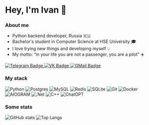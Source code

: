 <!--
**everysoftware/everysoftware** is a ✨ _special_ ✨ repository because its `README.md` (this file) appears on your GitHub profile.

Here are some ideas to get you started:

- 🔭 I’m currently working on ...
- 🌱 I’m currently learning ...
- 👯 I’m looking to collaborate on ...
- 🤔 I’m looking for help with ...
- 💬 Ask me about ...
- 📫 How to reach me: ...
- 😄 Pronouns: ...
- ⚡ Fun fact: ...
-->


<h1 align="">Hey, I'm Ivan 👋</h1>


<h3 align="">About me</h3>

- Python backend developer, Russia 🇷🇺
- Bachelor's student in Computer Science at HSE University 🎓
- I love trying new things and developing myself 💡
- My motto: “in your life you are not a passenger, you are a pilot” ✈️  
<div id="header" align=""> 
  <a href="https://ivanstasevich.t.me/">
    <img src="https://img.shields.io/badge/Telegram-2CA5E0?style=for-the-badge&logo=telegram&logoColor=white" alt="Telegram Badge"/>
  </a>
  <a href="https://vk.com/vvv.stasevich">
    <img src="https://img.shields.io/badge/-vk-blue?style=for-the-badge&logo=vk&logoColor=white" alt="VK Badge"/>
  </a>
  <a href="mailto:pravitel2015ify@gmail.com">
    <img src="https://img.shields.io/badge/-gmail-red?style=for-the-badge&logo=gmail&logoColor=white" alt="GMail Badge"/>
  </a>
</div>   


### My stack

![Python](https://img.shields.io/badge/python-3670A0?style=for-the-badge&logo=python&logoColor=ffdd54)
![Postgres](https://img.shields.io/badge/postgres-%23316192.svg?style=for-the-badge&logo=postgresql&logoColor=white)
![MySQL](https://img.shields.io/badge/mysql-%2300f.svg?style=for-the-badge&logo=mysql&logoColor=white)
![Redis](https://img.shields.io/badge/redis-%23DD0031.svg?style=for-the-badge&logo=redis&logoColor=white)
![SQLite](https://img.shields.io/badge/sqlite-%2307405e.svg?style=for-the-badge&logo=sqlite&logoColor=white)
![Git](https://img.shields.io/badge/git-%23F05033.svg?style=for-the-badge&logo=git&logoColor=white)
![Docker](https://img.shields.io/badge/docker-%230db7ed.svg?style=for-the-badge&logo=docker&logoColor=white)
![AIOGRAM](https://img.shields.io/badge/aiogram-2CA5E0?style=for-the-badge&logo=telegram&logoColor=white)
![.Net](https://img.shields.io/badge/.NET-5C2D91?style=for-the-badge&logo=.net&logoColor=white)
![C++](https://img.shields.io/badge/c++-%2300599C.svg?style=for-the-badge&logo=c%2B%2B&logoColor=white)
![ChatGPT](https://img.shields.io/badge/chatGPT-74aa9c?style=for-the-badge&logo=openai&logoColor=white)

### Some stats

![GitHub stats](https://github-readme-stats.vercel.app/api?username=everysoftware&theme=transparent)
![Top Langs](https://github-readme-stats.vercel.app/api/top-langs/?username=everysoftware&theme=transparent)
<!--
[![Top Langs](https://github-readme-stats.vercel.app/api/top-langs/?username=everysoftware)](https://github.com/anuraghazra/github-readme-stats)


<div id="header" align=""> 
  <img src="https://komarev.com/ghpvc/?username=everysoftware&style=flat&color=red" alt=""/>
</div>  


Easter egg:
<div id="header" align="">
  <img src="https://media.giphy.com/media/mcsPU3SkKrYDdW3aAU/giphy.gif" width="64"/>  
</div>
-->

